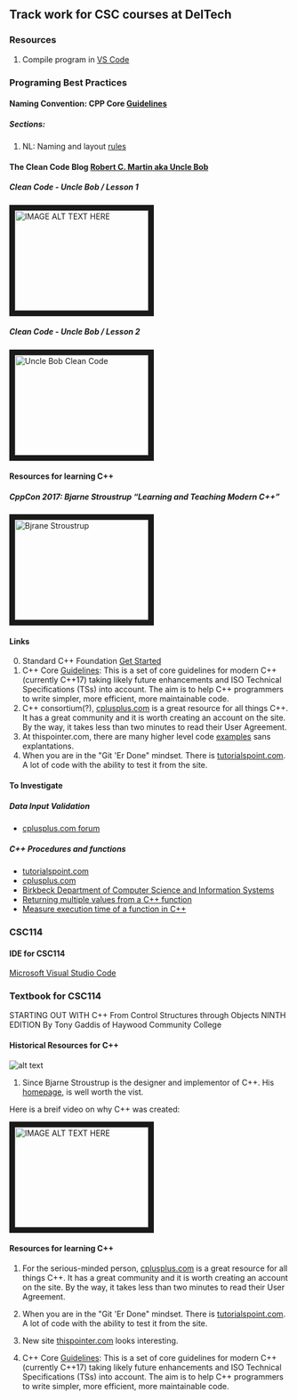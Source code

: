 ## Track work for CSC courses at DelTech  

### Resources
1) Compile program in [VS Code](https://github.com/HNSS-US/Tools/blob/master/Visual-Studio-Code/C%2B%2B/Compiling-C%2B%2BIn-VSC.md "MyGitHub")

### Programing Best Practices  
#### Naming Convention: CPP Core [Guidelines](https://github.com/isocpp/CppCoreGuidelines/blob/master/CppCoreGuidelines.md#Rl-comments "isocpp.com")  
##### Sections:  
1) NL: Naming and layout [rules](https://github.com/isocpp/CppCoreGuidelines/blob/master/CppCoreGuidelines.md#nl-naming-and-layout-rules "C++ NL: Naming and layout")
#### The Clean Code Blog [Robert C. Martin aka Uncle Bob](https://blog.cleancoder.com/ "Uncle Bob")  
##### Clean Code - Uncle Bob / Lesson 1  
<a href="https://www.youtube.com/watch?v=7EmboKQH8lM&t=2108s
" target="_blank"><img src="http://img.youtube.com/vi/7EmboKQH8lM/0.jpg" 
alt="IMAGE ALT TEXT HERE" width="240" height="180" border="10" /></a>  
##### Clean Code - Uncle Bob / Lesson 2  
<a href="https://www.youtube.com/watch?v=2a_ytyt9sf8
" target="_blank"><img src="http://img.youtube.com/vi/2a_ytyt9sf8/0.jpg" 
alt="Uncle Bob Clean Code" width="240" height="180" border="10" /></a>  

#### Resources for learning C++  
##### CppCon 2017: Bjarne Stroustrup “Learning and Teaching Modern C++”   
<a href="https://www.youtube.com/watch?v=fX2W3nNjJIo
" target="_blank"><img src="http://img.youtube.com/vi/fX2W3nNjJIo/0.jpg" 
alt="Bjrane Stroustrup" width="240" height="180" border="10" /></a>  

#### Links  
0. Standard C++ Foundation [Get Started](https://isocpp.org/get-started)  
1. C++ Core [Guidelines](https://github.com/isocpp/CppCoreGuidelines/blob/master/CppCoreGuidelines.md#S-abstra): This is a set of core guidelines for modern C++ (currently C++17) taking likely future enhancements and ISO Technical Specifications (TSs) into account. The aim is to help C++ programmers to write simpler, more efficient, more maintainable code.  
2. C++ consortium(?), [cplusplus.com](http://www.cplusplus.com/ "cplusplus homepage") is a great resource for all things C++.  It has a great community and it is worth creating an account on the site. By the way, it takes less than two minutes to read their User Agreement.  
3. At thispointer.com, there are many higher level code  [examples](https://thispointer.com/c11-tutorial/ "thispointer.com")  sans explantations.  
4. When you are in the "Git 'Er Done" mindset. There is [tutorialspoint.com](https://www.tutorialspoint.com/cplusplus/index.htm "tutorialspoint.com"). A lot of code with the ability to test it from the site.   

#### To Investigate
##### Data Input Validation  
* [cplusplus.com forum](http://www.cplusplus.com/forum/general/64305/ "cplusplus.com")  

 
##### C++ Procedures and functions 
* [tutorialspoint.com](https://www.tutorialspoint.com/cplusplus/cpp_functions.htm "tutorialspoint.com")  
* [cplusplus.com](http://www.http://www.cplusplus.com/doc/tutorial/functions/.com/doc/tutorial/functions/ "cplusplus.com")  
* [Birkbeck Department of Computer Science and Information Systems](http://www.dcs.bbk.ac.uk/~roger/cpp/week4.htm "Birkbeck Department of Computer Science and Information Systems")  
* [Returning multiple values from a C++ function](https://www.tutorialspoint.com/returning-multiple-values-from-a-cplusplus-function "tutorialspoint")    
* [Measure execution time of a function in C++](https://www.geeksforgeeks.org/measure-execution-time-function-cpp/ "geeksforgeeks.org")

### CSC114
#### IDE for CSC114  
[Microsoft Visual Studio Code](https://github.com/HNSS-US/IDEs/tree/master/Visual-Studio-Code)  

### Textbook for CSC114  
STARTING OUT WITH C++ From Control Structures through Objects NINTH EDITION By Tony Gaddis of Haywood Community College  

#### Historical Resources for C++
![alt text](http://www.stroustrup.com/xBjarne2018.jpg.pagespeed.ic.OKK5_X_jLu.webp "Bjarne Stroustrup")  

1. Since Bjarne Stroustrup is the designer and implementor of C++. His [homepage](http://www.stroustrup.com/ "Bjarne Stroustrup's homepage"), is well worth the vist.  

Here is a breif video on why C++ was created:  

<a href="http://www.youtube.com/watch?feature=player_embedded&v=JBjjnqG0BP8
" target="_blank"><img src="http://img.youtube.com/vi/JBjjnqG0BP8/0.jpg" 
alt="IMAGE ALT TEXT HERE" width="240" height="180" border="10" /></a>

#### Resources for learning C++
1. For the serious-minded person, [cplusplus.com](http://www.cplusplus.com/ "cplusplus homepage") is a great resource for all things C++.  It has a great community and it is worth creating an account on the site. By the way, it takes less than two minutes to read their User Agreement.

2. When you are in the "Git 'Er Done" mindset. There is [tutorialspoint.com](https://www.tutorialspoint.com/cplusplus/index.htm "tutorialspoint.com"). A lot of code with the ability to test it from the site.

3. New site [thispointer.com](https://thispointer.com/c11-tutorial/ "thispointer.com") looks interesting.

4. C++ Core [Guidelines](https://github.com/isocpp/CppCoreGuidelines/blob/master/CppCoreGuidelines.md#S-abstra): This is a set of core guidelines for modern C++ (currently C++17) taking likely future enhancements and ISO Technical Specifications (TSs) into account. The aim is to help C++ programmers to write simpler, more efficient, more maintainable code.  
